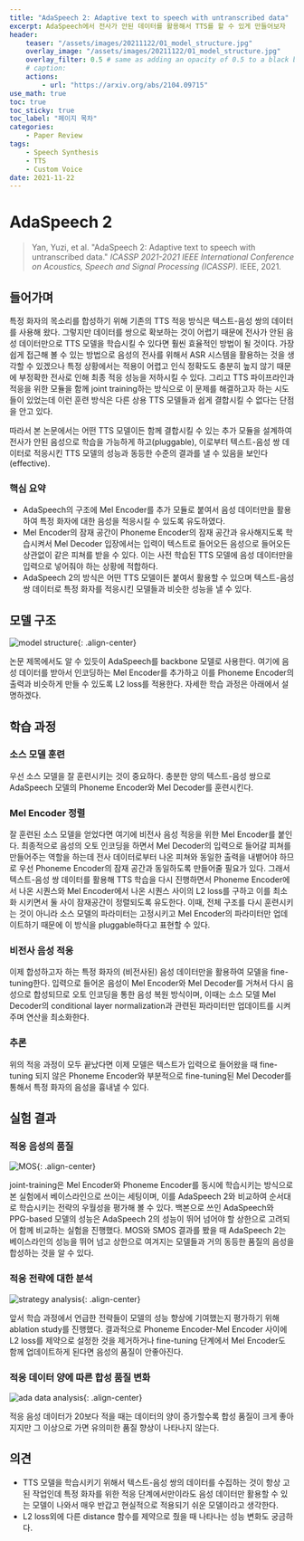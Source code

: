 ```yaml
---
title: "AdaSpeech 2: Adaptive text to speech with untranscribed data"
excerpt: AdaSpeech에서 전사가 안된 데이터를 활용해서 TTS를 할 수 있게 만들어보자
header:
    teaser: "/assets/images/20211122/01_model_structure.jpg"
    overlay_image: "/assets/images/20211122/01_model_structure.jpg"
    overlay_filter: 0.5 # same as adding an opacity of 0.5 to a black background
    # caption: 
    actions:
        - url: "https://arxiv.org/abs/2104.09715"
use_math: true
toc: true
toc_sticky: true
toc_label: "페이지 목차"
categories: 
    - Paper Review
tags: 
    - Speech Synthesis
    - TTS
    - Custom Voice
date: 2021-11-22
---
```


# AdaSpeech 2

> Yan, Yuzi, et al. "AdaSpeech 2: Adaptive text to speech with untranscribed data." *ICASSP 2021-2021 IEEE International Conference on Acoustics, Speech and Signal Processing (ICASSP)*. IEEE, 2021.

## 들어가며

특정 화자의 목소리를 합성하기 위해 기존의 TTS 적응 방식은 텍스트-음성 쌍의 데이터를 사용해 왔다. 그렇지만 데이터를 쌍으로 확보하는 것이 어렵기 때문에 전사가 안된 음성 데이터만으로 TTS 모델을 학습시킬 수 있다면 훨씬 효율적인 방법이 될 것이다. 가장 쉽게 접근해 볼 수 있는 방법으로 음성의 전사를 위해서 ASR 시스템을 활용하는 것을 생각할 수 있겠으나 특정 상황에서는 적용이 어렵고 인식 정확도도 충분히 높지 않기 때문에 부정확한 전사로 인해 최종 적응 성능을 저하시킬 수 있다. 그리고 TTS 파이프라인과 적응을 위한 모듈을 함께 joint training하는 방식으로 이 문제를 해결하고자 하는 시도들이 있었는데 이런 훈련 방식은 다른 상용 TTS 모델들과 쉽게 결합시킬 수 없다는 단점을 안고 있다. 

따라서 본 논문에서는 어떤 TTS 모델이든 함께 결합시킬 수 있는 추가 모듈을 설계하여 전사가 안된 음성으로 학습을 가능하게 하고(pluggable), 이로부터 텍스트-음성 쌍 데이터로 적응시킨 TTS 모델의 성능과 동등한 수준의 결과를 낼 수 있음을 보인다(effective). 

### 핵심 요약

- AdaSpeech의 구조에 Mel Encoder를 추가 모듈로 붙여서 음성 데이터만을 활용하여 특정 화자에 대한 음성을 적응시킬 수 있도록 유도하였다.
- Mel Encoder의 잠재 공간이 Phoneme Encoder의 잠재 공간과 유사해지도록 학습시켜서 Mel Decoder 입장에서는 입력이 텍스트로 들어오든 음성으로 들어오든 상관없이 같은 피쳐를 받을 수 있다. 이는 사전 학습된 TTS 모델에 음성 데이터만을 입력으로 넣어줘야 하는 상황에 적합하다.
- AdaSpeech 2의 방식은 어떤 TTS 모델이든 붙여서 활용할 수 있으며 텍스트-음성 쌍 데이터로 특정 화자를 적응시킨 모델들과 비슷한 성능을 낼 수 있다.

## 모델 구조

![model structure](/assets/images/20211122/01_model_structure.jpg){: .align-center}  

논문 제목에서도 알 수 있듯이 AdaSpeech를 backbone 모델로 사용한다. 여기에 음성 데이터를 받아서 인코딩하는 Mel Encoder를 추가하고 이를 Phoneme Encoder의 출력과 비슷하게 만들 수 있도록 L2 loss를 적용한다. 자세한 학습 과정은 아래에서 설명하겠다.

## 학습 과정

### 소스 모델 훈련

우선 소스 모델을 잘 훈련시키는 것이 중요하다. 충분한 양의 텍스트-음성 쌍으로 AdaSpeech 모델의 Phoneme Encoder와 Mel Decoder를 훈련시킨다. 

### Mel Encoder 정렬

잘 훈련된 소스 모델을 얻었다면 여기에 비전사 음성 적응을 위한 Mel Encoder를 붙인다. 최종적으로 음성의 오토 인코딩을 하면서 Mel Decoder의 입력으로 들어갈 피쳐를 만들어주는 역할을 하는데 전사 데이터로부터 나온 피쳐와 동일한 출력을 내뱉어야 하므로 우선 Phoneme Encoder의 잠재 공간과 동일하도록 만들어줄 필요가 있다. 그래서 텍스트-음성 쌍 데이터를 활용해 TTS 학습을 다시 진행하면서 Phoneme Encoder에서 나온 시퀀스와 Mel Encoder에서 나온 시퀀스 사이의 L2 loss를 구하고 이를 최소화 시키면서 둘 사이 잠재공간이 정렬되도록 유도한다. 이때, 전체 구조를 다시 훈련시키는 것이 아니라 소스 모델의 파라미터는 고정시키고 Mel Encoder의 파라미터만 업데이트하기 때문에 이 방식을 pluggable하다고 표현할 수 있다.

### 비전사 음성 적응

이제 합성하고자 하는 특정 화자의 (비전사된) 음성 데이터만을 활용하여 모델을 fine-tuning한다. 입력으로 들어온 음성이 Mel Encoder와 Mel Decoder를 거쳐서 다시 음성으로 합성되므로 오토 인코딩을 통한 음성 복원 방식이며, 이때는 소스 모델 Mel Decoder의 conditional layer normalization과 관련된 파라미터만 업데이트를 시켜주며 연산을 최소화한다.

### 추론

위의 적응 과정이 모두 끝났다면 이제 모델은 텍스트가 입력으로 들어왔을 때 fine-tuning 되지 않은 Phoneme Encoder와 부분적으로 fine-tuning된 Mel Decoder를 통해서 특정 화자의 음성을 흉내낼 수 있다. 

## 실험 결과

### 적응 음성의 품질

![MOS](/assets/images/20211122/02_mos.jpg){: .align-center}  

joint-training은 Mel Encoder와 Phoneme Encoder를 동시에 학습시키는 방식으로 본 실험에서 베이스라인으로 쓰이는 세팅이며, 이를 AdaSpeech 2와 비교하여 순서대로 학습시키는 전략의 우월성을 평가해 볼 수 있다. 백본으로 쓰인 AdaSpeech와 PPG-based 모델의 성능은 AdaSpeech 2의 성능이 뛰어 넘어야 할 상한으로 고려되어 함께 비교하는 실험을 진행했다. MOS와 SMOS 결과를 봤을 때 AdaSpeech 2는 베이스라인의 성능을 뛰어 넘고 상한으로 여겨지는 모델들과 거의 동등한 품질의 음성을 합성하는 것을 알 수 있다.  

### 적응 전략에 대한 분석

![strategy analysis](/assets/images/20211122/03_strategy_analysis.jpg){: .align-center}  

앞서 학습 과정에서 언급한 전략들이 모델의 성능 향상에 기여했는지 평가하기 위해 ablation study를 진행했다. 결과적으로 Phoneme Encoder-Mel Encoder 사이에 L2 loss를 제약으로 설정한 것을 제거하거나 fine-tuning 단계에서 Mel Encoder도 함께 업데이트하게 된다면 음성의 품질이 안좋아진다.

### 적응 데이터 양에 따른 합성 품질 변화

![ada data analysis](/assets/images/20211122/04_ada_data_analysis.jpg){: .align-center}  

적응 음성 데이터가 20보다 적을 때는 데이터의 양이 증가할수록 합성 품질이 크게 좋아지지만 그 이상으로 가면 유의미한 품질 향상이 나타나지 않는다.

## 의견

- TTS 모델을 학습시키기 위해서 텍스트-음성 쌍의 데이터를 수집하는 것이 항상 고된 작업인데 특정 화자를 위한 적응 단계에서만이라도 음성 데이터만 활용할 수 있는 모델이 나와서 매우 반갑고 현실적으로 적용되기 쉬운 모델이라고 생각한다.
- L2 loss외에 다른 distance 함수를 제약으로 줬을 때 나타나는 성능 변화도 궁금하다.